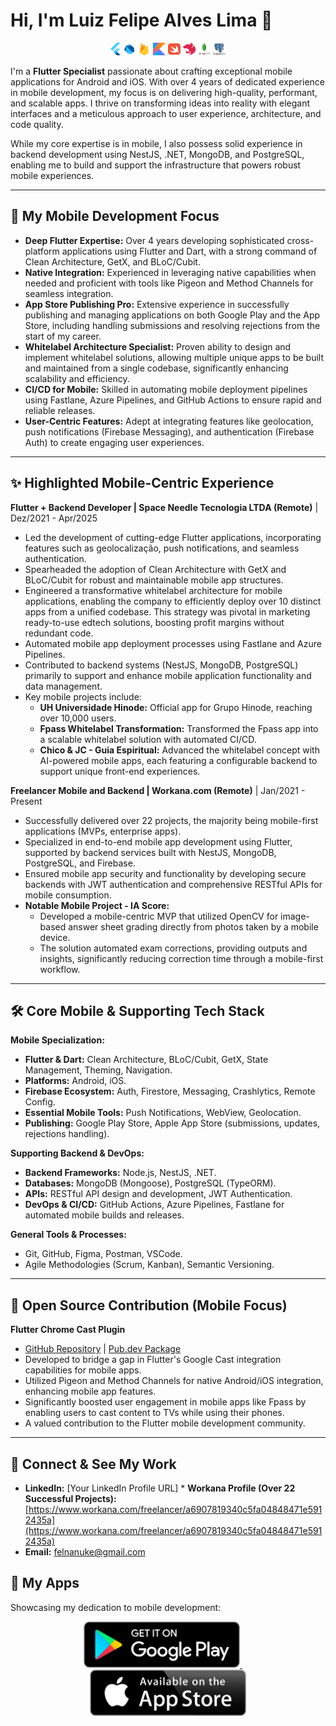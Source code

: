 # Hi, I'm Luiz Felipe Alves Lima 👋

<p align="center">
  <code><img height="20" src="https://raw.githubusercontent.com/felnanuke2/felnanuke2/main/flutter.svg" alt="Flutter"></code>
  <code><img height="20" src="https://raw.githubusercontent.com/felnanuke2/felnanuke2/main/logo_dart_192px.svg" alt="Dart"></code>
  <code><img height="20" src="https://raw.githubusercontent.com/felnanuke2/felnanuke2/main/firebase.svg" alt="Firebase"></code>
  <code><img height="20" src="https://raw.githubusercontent.com/felnanuke2/felnanuke2/main/kotlin.svg" alt="Kotlin"></code>
  <code><img height="20" src="https://raw.githubusercontent.com/felnanuke2/felnanuke2/main/swift-icon.svg" alt="Swift"></code>
  <img height="20" src="https://raw.githubusercontent.com/devicons/devicon/master/icons/nestjs/nestjs-plain.svg" alt="NestJS">
  <img height="20" src="https://raw.githubusercontent.com/devicons/devicon/master/icons/mongodb/mongodb-original-wordmark.svg" alt="MongoDB">
  <img height="20" src="https://raw.githubusercontent.com/devicons/devicon/master/icons/postgresql/postgresql-original-wordmark.svg" alt="PostgreSQL">
</p>

I'm a **Flutter Specialist** passionate about crafting exceptional mobile applications for Android and iOS. With over 4 years of dedicated experience in mobile development, my focus is on delivering high-quality, performant, and scalable apps. I thrive on transforming ideas into reality with elegant interfaces and a meticulous approach to user experience, architecture, and code quality.

While my core expertise is in mobile, I also possess solid experience in backend development using NestJS, .NET, MongoDB, and PostgreSQL, enabling me to build and support the infrastructure that powers robust mobile experiences.

---

## 🚀 My Mobile Development Focus

* **Deep Flutter Expertise:** Over 4 years developing sophisticated cross-platform applications using Flutter and Dart, with a strong command of Clean Architecture, GetX, and BLoC/Cubit.
* **Native Integration:** Experienced in leveraging native capabilities when needed and proficient with tools like Pigeon and Method Channels for seamless integration.
* **App Store Publishing Pro:** Extensive experience in successfully publishing and managing applications on both Google Play and the App Store, including handling submissions and resolving rejections from the start of my career.
* **Whitelabel Architecture Specialist:** Proven ability to design and implement whitelabel solutions, allowing multiple unique apps to be built and maintained from a single codebase, significantly enhancing scalability and efficiency.
* **CI/CD for Mobile:** Skilled in automating mobile deployment pipelines using Fastlane, Azure Pipelines, and GitHub Actions to ensure rapid and reliable releases.
* **User-Centric Features:** Adept at integrating features like geolocation, push notifications (Firebase Messaging), and authentication (Firebase Auth) to create engaging user experiences.

---

## ✨ Highlighted Mobile-Centric Experience

**Flutter + Backend Developer | Space Needle Tecnologia LTDA (Remote)** | Dez/2021 - Apr/2025
* Led the development of cutting-edge Flutter applications, incorporating features such as geolocalização, push notifications, and seamless authentication.
* Spearheaded the adoption of Clean Architecture with GetX and BLoC/Cubit for robust and maintainable mobile app structures.
* Engineered a transformative whitelabel architecture for mobile applications, enabling the company to efficiently deploy over 10 distinct apps from a unified codebase. This strategy was pivotal in marketing ready-to-use edtech solutions, boosting profit margins without redundant code.
* Automated mobile app deployment processes using Fastlane and Azure Pipelines.
* Contributed to backend systems (NestJS, MongoDB, PostgreSQL) primarily to support and enhance mobile application functionality and data management.
* Key mobile projects include:
    * **UH Universidade Hinode:** Official app for Grupo Hinode, reaching over 10,000 users.
    * **Fpass Whitelabel Transformation:** Transformed the Fpass app into a scalable whitelabel solution with automated CI/CD.
    * **Chico & JC - Guia Espiritual:** Advanced the whitelabel concept with AI-powered mobile apps, each featuring a configurable backend to support unique front-end experiences.

**Freelancer Mobile and Backend | Workana.com (Remote)** | Jan/2021 - Present
* Successfully delivered over 22 projects, the majority being mobile-first applications (MVPs, enterprise apps).
* Specialized in end-to-end mobile app development using Flutter, supported by backend services built with NestJS, MongoDB, PostgreSQL, and Firebase.
* Ensured mobile app security and functionality by developing secure backends with JWT authentication and comprehensive RESTful APIs for mobile consumption.
* **Notable Mobile Project - IA Score:**
    * Developed a mobile-centric MVP that utilized OpenCV for image-based answer sheet grading directly from photos taken by a mobile device.
    * The solution automated exam corrections, providing outputs and insights, significantly reducing correction time through a mobile-first workflow.

---

## 🛠️ Core Mobile & Supporting Tech Stack

**Mobile Specialization:**
* **Flutter & Dart:** Clean Architecture, BLoC/Cubit, GetX, State Management, Theming, Navigation.
* **Platforms:** Android, iOS.
* **Firebase Ecosystem:** Auth, Firestore, Messaging, Crashlytics, Remote Config.
* **Essential Mobile Tools:** Push Notifications, WebView, Geolocation.
* **Publishing:** Google Play Store, Apple App Store (submissions, updates, rejections handling).

**Supporting Backend & DevOps:**
* **Backend Frameworks:** Node.js, NestJS, .NET.
* **Databases:** MongoDB (Mongoose), PostgreSQL (TypeORM).
* **APIs:** RESTful API design and development, JWT Authentication.
* **DevOps & CI/CD:** GitHub Actions, Azure Pipelines, Fastlane for automated mobile builds and releases.

**General Tools & Processes:**
* Git, GitHub, Figma, Postman, VSCode.
* Agile Methodologies (Scrum, Kanban), Semantic Versioning.

---

## 🌟 Open Source Contribution (Mobile Focus)

**Flutter Chrome Cast Plugin**
* [GitHub Repository](https://github.com/felnanuke2/flutter_google_cast) | [Pub.dev Package](https://pub.dev/packages/flutter_chrome_cast)
* Developed to bridge a gap in Flutter's Google Cast integration capabilities for mobile apps.
* Utilized Pigeon and Method Channels for native Android/iOS integration, enhancing mobile app features.
* Significantly boosted user engagement in mobile apps like Fpass by enabling users to cast content to TVs while using their phones.
* A valued contribution to the Flutter mobile development community.

---

## 🔗 Connect & See My Work

* **LinkedIn:** [Your LinkedIn Profile URL] * **Workana Profile (Over 22 Successful Projects):** [https://www.workana.com/freelancer/a6907819340c5fa04848471e5912435a](https://www.workana.com/freelancer/a6907819340c5fa04848471e5912435a)
* **Email:** [felnanuke@gmail.com](mailto:felnanuke@gmail.com)

## 📱 My Apps

Showcasing my dedication to mobile development:

<p align="center">
  <a href="https://play.google.com/store/apps/developer?id=Felnanuke2">
    <img src="https://raw.githubusercontent.com/felnanuke2/felnanuke2/main/google-2.svg" width="250" alt="Google Play Store"/>
  </a>
  &nbsp;&nbsp;&nbsp;&nbsp;
  <a href="https://apps.apple.com/us/developer/luiz-felipe-alves-lima/id1565193203">
    <img src="https://raw.githubusercontent.com/felnanuke2/felnanuke2/main/aivalable-on-the-app-store-2.svg" width="250" alt="Apple App Store"/>
  </a>
</p>
